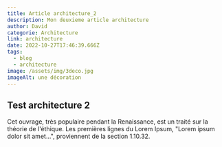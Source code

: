 ```yaml
---
title: Article architecture_2
description: Mon deuxieme article architecture
author: David
categorie: Architecture
link: architecture
date: 2022-10-27T17:46:39.666Z
tags:
  - blog
  - architecture
image: /assets/img/3deco.jpg
imageAlt: une décoration
---
```

## Test architecture 2

Cet ouvrage, très populaire pendant la Renaissance, est un traité sur la théorie de l'éthique. Les premières lignes du Lorem Ipsum, "Lorem ipsum dolor sit amet...", proviennent de la section 1.10.32.